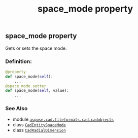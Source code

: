 ﻿---
title: space_mode property
second_title: Aspose.CAD for Python via .NET API References
description: 
type: docs
weight: 530
url: /aspose.cad.fileformats.cad.cadobjects/cadradialdimension/space_mode/
is_root: false
---

## space_mode property


Gets or sets the space mode.
### Definition:
```python
@property
def space_mode(self):
    ...
@space_mode.setter
def space_mode(self, value):
    ...
```

### See Also
* module [`aspose.cad.fileformats.cad.cadobjects`](../../)
* class [`CadEntitySpaceMode`](/cad/python-net/aspose.cad.fileformats.cad.cadconsts/cadentityspacemode)
* class [`CadRadialDimension`](/cad/python-net/aspose.cad.fileformats.cad.cadobjects/cadradialdimension)
